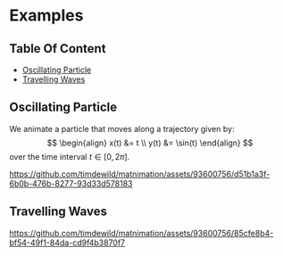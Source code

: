 # Examples

## Table Of Content

- [Oscillating Particle](#oscillating-particle)
- [Travelling Waves](#travelling-waves)

## Oscillating Particle
We animate a particle that moves along a trajectory given by:
$$
\begin{align}
    x(t) &= t \\
    y(t) &= \sin(t)
\end{align}
$$
over the time interval $t\in [0,2\pi]$. 

https://github.com/timdewild/matnimation/assets/93600756/d51b1a3f-6b0b-476b-8277-93d33d578183

## Travelling Waves
https://github.com/timdewild/matnimation/assets/93600756/85cfe8b4-bf54-49f1-84da-cd9f4b3870f7


